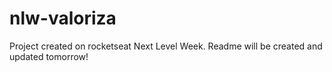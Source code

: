 # nlw-valoriza
Project created on rocketseat Next Level Week.
Readme will be created and updated tomorrow!

